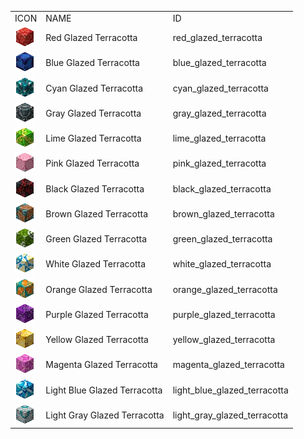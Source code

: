 <table>
	<tablebody>
		<tr>
			<td>ICON</td>
			<td>NAME</td>
			<td>ID</td>
		</tr>
		<tr>
			<td><img src="../../mc_icon/decorations/glazed_terracotta/red_glazed_terracotta.png"></td>
			<td>Red Glazed Terracotta</td>
			<td>red_glazed_terracotta</td>
		</tr>
		<tr>
			<td><img src="../../mc_icon/decorations/glazed_terracotta/blue_glazed_terracotta.png"></td>
			<td>Blue Glazed Terracotta</td>
			<td>blue_glazed_terracotta</td>
		</tr>
		<tr>
			<td><img src="../../mc_icon/decorations/glazed_terracotta/cyan_glazed_terracotta.png"></td>
			<td>Cyan Glazed Terracotta</td>
			<td>cyan_glazed_terracotta</td>
		</tr>
		<tr>
			<td><img src="../../mc_icon/decorations/glazed_terracotta/gray_glazed_terracotta.png"></td>
			<td>Gray Glazed Terracotta</td>
			<td>gray_glazed_terracotta</td>
		</tr>
		<tr>
			<td><img src="../../mc_icon/decorations/glazed_terracotta/lime_glazed_terracotta.png"></td>
			<td>Lime Glazed Terracotta</td>
			<td>lime_glazed_terracotta</td>
		</tr>
		<tr>
			<td><img src="../../mc_icon/decorations/glazed_terracotta/pink_glazed_terracotta.png"></td>
			<td>Pink Glazed Terracotta</td>
			<td>pink_glazed_terracotta</td>
		</tr>
		<tr>
			<td><img src="../../mc_icon/decorations/glazed_terracotta/black_glazed_terracotta.png"></td>
			<td>Black Glazed Terracotta</td>
			<td>black_glazed_terracotta</td>
		</tr>
		<tr>
			<td><img src="../../mc_icon/decorations/glazed_terracotta/brown_glazed_terracotta.png"></td>
			<td>Brown Glazed Terracotta</td>
			<td>brown_glazed_terracotta</td>
		</tr>
		<tr>
			<td><img src="../../mc_icon/decorations/glazed_terracotta/green_glazed_terracotta.png"></td>
			<td>Green Glazed Terracotta</td>
			<td>green_glazed_terracotta</td>
		</tr>
		<tr>
			<td><img src="../../mc_icon/decorations/glazed_terracotta/white_glazed_terracotta.png"></td>
			<td>White Glazed Terracotta</td>
			<td>white_glazed_terracotta</td>
		</tr>
		<tr>
			<td><img src="../../mc_icon/decorations/glazed_terracotta/orange_glazed_terracotta.png"></td>
			<td>Orange Glazed Terracotta</td>
			<td>orange_glazed_terracotta</td>
		</tr>
		<tr>
			<td><img src="../../mc_icon/decorations/glazed_terracotta/purple_glazed_terracotta.png"></td>
			<td>Purple Glazed Terracotta</td>
			<td>purple_glazed_terracotta</td>
		</tr>
		<tr>
			<td><img src="../../mc_icon/decorations/glazed_terracotta/yellow_glazed_terracotta.png"></td>
			<td>Yellow Glazed Terracotta</td>
			<td>yellow_glazed_terracotta</td>
		</tr>
		<tr>
			<td><img src="../../mc_icon/decorations/glazed_terracotta/magenta_glazed_terracotta.png"></td>
			<td>Magenta Glazed Terracotta</td>
			<td>magenta_glazed_terracotta</td>
		</tr>
		<tr>
			<td><img src="../../mc_icon/decorations/glazed_terracotta/light_blue_glazed_terracotta.png"></td>
			<td>Light Blue Glazed Terracotta</td>
			<td>light_blue_glazed_terracotta</td>
		</tr>
		<tr>
			<td><img src="../../mc_icon/decorations/glazed_terracotta/light_gray_glazed_terracotta.png"></td>
			<td>Light Gray Glazed Terracotta</td>
			<td>light_gray_glazed_terracotta</td>
		</tr>
	</tablebody>
</table>